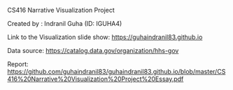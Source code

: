 CS416 Narrative Visualization Project 

Created by : Indranil Guha (ID: IGUHA4)

Link to the Visualization slide show:  https://guhaindranil83.github.io

Data source: https://catalog.data.gov/organization/hhs-gov

Report: https://github.com/guhaindranil83/guhaindranil83.github.io/blob/master/CS416%20Narrative%20Visualization%20Project%20Essay.pdf
